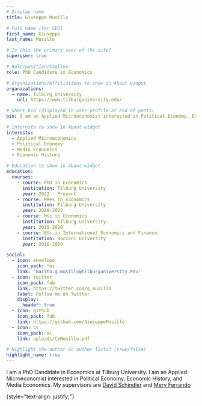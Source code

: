 ```yaml
---
# Display name
title: Giuseppe Musillo

# Full name (for SEO)
first_name: Giuseppe
last_name: Musillo

# Is this the primary user of the site?
superuser: true

# Role/position/tagline
role: PhD Candidate in Economics

# Organizations/Affiliations to show in About widget
organizations:
  - name: Tilburg University
    url: https://www.tilburguniversity.edu/

# Short bio (displayed in user profile at end of posts)
bio: I am an Applied Microeconomist interested in Political Economy, Economic History, and Media Economics.

# Interests to show in About widget
interests:
  - Applied Microeconomics
  - Political Economy
  - Media Economics
  - Economic History

# Education to show in About widget
education:
  courses:
    - course: PhD in Economics
      institution: Tilburg University
      year: 2022 - Present
    - course: MRes in Economics
      institution: Tilburg University
      year: 2020-2022
    - course: MSc in Economics
      institution: Tilburg University
      year: 2019-2020
    - course: BSc in International Economics and Finance
      institution: Bocconi University
      year: 2016-2019

social:
  - icon: envelope
    icon_pack: fas
    link: 'mailto:g.musillo@tilburguniversity.edu'
  - icon: twitter
    icon_pack: fab
    link: https://twitter.com/g_musillo
    label: Follow me on Twitter
    display:
      header: true
  - icon: github
    icon_pack: fab
    link: https://github.com/GiuseppeMusillo
  - icon: cv
    icon_pack: ai
    link: uploads/CVMusillo.pdf

# Highlight the author in author lists? (true/false)
highlight_name: true
---
```


I am a PhD Candidate in Economics at Tilburg University. I am an Applied Microeconomist interested in Political Economy, Economic History, and Media Economics. My supervisors are [David Schindler](https://david-schindler.de/) and [Mery Ferrando](https://meryferrando.com/)
  
{style="text-align: justify;"}
